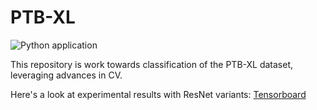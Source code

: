 # PTB-XL

![Python application](https://github.com/dthiagarajan/ptb-xl-research/workflows/Python%20application/badge.svg?branch=master)

This repository is work towards classification of the PTB-XL dataset, leveraging advances in CV.

Here's a look at experimental results with ResNet variants: [Tensorboard](https://tensorboard.dev/experiment/hXWVPkzZQIm2fVpIYX9EUA/)

